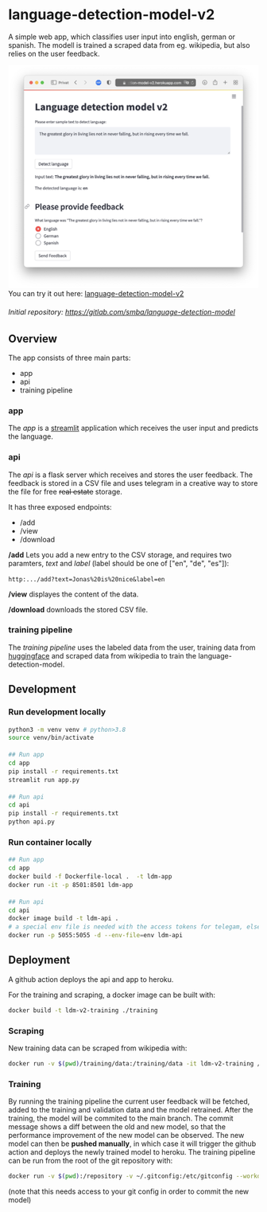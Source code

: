 # language-detection-model-v2

A simple web app, which classifies user input into english, german or spanish. The modell is trained a scraped data from eg. wikipedia, but also relies on the user feedback.


![Overview](example_img.png)
You can try it out here: [language-detection-model-v2](https://language-detection-model-v2.herokuapp.com)


###### Initial repository: https://gitlab.com/smba/language-detection-model


## Overview
The app consists of three main parts:
- app
- api
- training pipeline

### app
The _app_ is a [streamlit](https://streamlit.io) application which receives the user input and predicts the language.

### api
The _api_ is a flask server which receives and stores the user feedback. The feedback is stored in a CSV file and uses telegram in a creative way to store the file for free ~~real estate~~ storage.

It has three exposed endpoints:
- /add
- /view
- /download

**/add** Lets you add a new entry to the CSV storage, and requires two paramters, _text_ and _label_ (label should be one of ["en", "de", "es"]):

`http:.../add?text=Jonas%20is%20nice&label=en`

**/view** displayes the content of the data.

**/download** downloads the stored CSV file. 

### training pipeline
The _training pipeline_ uses the labeled data from the user, training data from [huggingface](https://huggingface.co/datasets/papluca/language-identification) and scraped data from wikipedia to train the language-detection-model.


## Development
### Run development locally
```bash
python3 -m venv venv # python>3.8
source venv/bin/activate

## Run app
cd app
pip install -r requirements.txt
streamlit run app.py

## Run api
cd api
pip install -r requirements.txt
python api.py
```
### Run container locally
```bash
## Run app
cd app
docker build -f Dockerfile-local .  -t ldm-app 
docker run -it -p 8501:8501 ldm-app

## Run api
cd api
docker image build -t ldm-api .
# a special env file is needed with the access tokens for telegam, else it obviously won't run locally
docker run -p 5055:5055 -d --env-file=env ldm-api
```

## Deployment
A github action deploys the api and app to heroku.

For the training and scraping, a docker image can be built with:

```sh
docker build -t ldm-v2-training ./training
```

### Scraping

New training data can be scraped from wikipedia with:

```sh
docker run -v $(pwd)/training/data:/training/data -it ldm-v2-training /training/scrape_wikipedia.py
```

### Training

By running the training pipeline the current user feedback will be fetched, added to the training and validation data and the model retrained. After the training, the model will be commited to the main branch. The commit message shows a diff between the old and new model, so that the performance improvement of the new model can be observed. The new model can then be **pushed manually**, in which case it will trigger the github action and deploys the newly trained model to heroku. The training pipeline can be run from the root of the git repository with:

```sh
docker run -v $(pwd):/repository -v ~/.gitconfig:/etc/gitconfig --workdir /repository -it ldm-v2-training training/train_and_commit.sh
```

(note that this needs access to your git config in order to commit the new model)